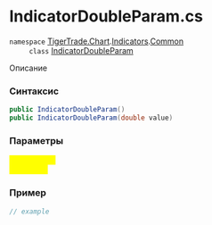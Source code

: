 
# IndicatorDoubleParam.cs
`namespace` [TigerTrade.Chart](../../../../../TigerTrade.Chart.md).[Indicators](../../../../../TigerTrade.Chart/Indicators.md).[Common](../../../../../TigerTrade.Chart/Indicators/Common.md)  
&nbsp;&nbsp;&nbsp;&nbsp;&nbsp;&nbsp;&nbsp;&nbsp;&nbsp;`class` [IndicatorDoubleParam](../../IndicatorDoubleParam.cs.md)

Описание

### Синтаксис
```csharp
public IndicatorDoubleParam()
public IndicatorDoubleParam(double value)
```
### Параметры  
<mark style="color:yellow;">`value` *`double`*  
 *Описание*  
  


### Пример  
```csharp
// example
```
                    
                    